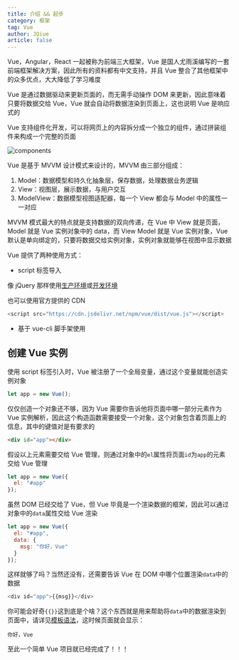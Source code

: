```yaml
---
title: 介绍 && 起步
category: 框架
tag: Vue
author: JQiue
article: false
---
```


Vue，Angular，React 一起被称为前端三大框架，Vue 是国人尤雨溪编写的一套前端框架解决方案，因此所有的资料都有中文支持，并且 Vue 整合了其他框架中的众多优点，大大降低了学习难度

Vue 是通过数据驱动来更新页面的，而无需手动操作 DOM 来更新，因此意味着只要将数据交给 Vue，Vue 就会自动将数据渲染到页面上，这也说明 Vue 是响应式的

Vue 支持组件化开发，可以将网页上的内容拆分成一个独立的组件，通过拼装组件来构成一个完整的页面

![components](https://cn.vuejs.org/images/components.png)

Vue 是基于 MVVM 设计模式来设计的，MVVM 由三部分组成：

1. Model：数据模型和持久化抽象层，保存数据，处理数据业务逻辑
2. View：视图层，展示数据，与用户交互
3. ModelView：数据模型视图适配器，每一个 View 都会与 Model 中的属性一一对应

MVVM 模式最大的特点就是支持数据的双向传递，在 Vue 中 View 就是页面，Model 就是 Vue 实例对象中的 data，而 View Model 就是 Vue 实例对象，Vue 默认是单向绑定的，只要将数据交给实例对象，实例对象就能够在视图中显示数据

Vue 提供了两种使用方式：

+ script 标签导入

像 jQuery 那样使用[生产环境](https://cn.vuejs.org/js/vue.min.js)或[开发环境](https://cn.vuejs.org/js/vue.js)

也可以使用官方提供的 CDN

```javascript
<script src="https://cdn.jsdelivr.net/npm/vue/dist/vue.js"></script>
```

+ 基于 vue-cli 脚手架使用

## 创建 Vue 实例

使用 script 标签引入时，Vue 被注册了一个全局变量，通过这个变量就能创造实例对象

```javascript
let app = new Vue();
```

仅仅创造一个对象还不够，因为 Vue 需要你告诉他将页面中哪一部分元素作为 Vue 实例解析，因此这个构造函数需要接受一个对象，这个对象包含着页面上的信息，其中的键值对是有要求的

```html
<div id="app"></div>
```

假设以上元素需要交给 Vue 管理，则通过对象中的`el`属性将页面`id`为`app`的元素交给 Vue 管理

```javascript
let app = new Vue({
  el: "#app"
});
```

虽然 DOM 已经交给了 Vue，但 Vue 毕竟是一个渲染数据的框架，因此可以通过对象中的`data`属性交给 Vue 渲染

```javascript
let app = new Vue({
  el: "#app",
  data: {
    msg: "你好，Vue"
  }
});
```

这样就够了吗？当然还没有，还需要告诉 Vue 在 DOM 中哪个位置渲染`data`中的数据

```javascript
<div id="app">{{msg}}</div>
```

你可能会好奇`{{}}`这到底是个啥？这个东西就是用来帮助将`data`中的数据渲染到页面中，请详见[模板语法](/web/vue/2)，这时候页面就会显示：

`你好，Vue`

至此一个简单 Vue 项目就已经完成了！！！
